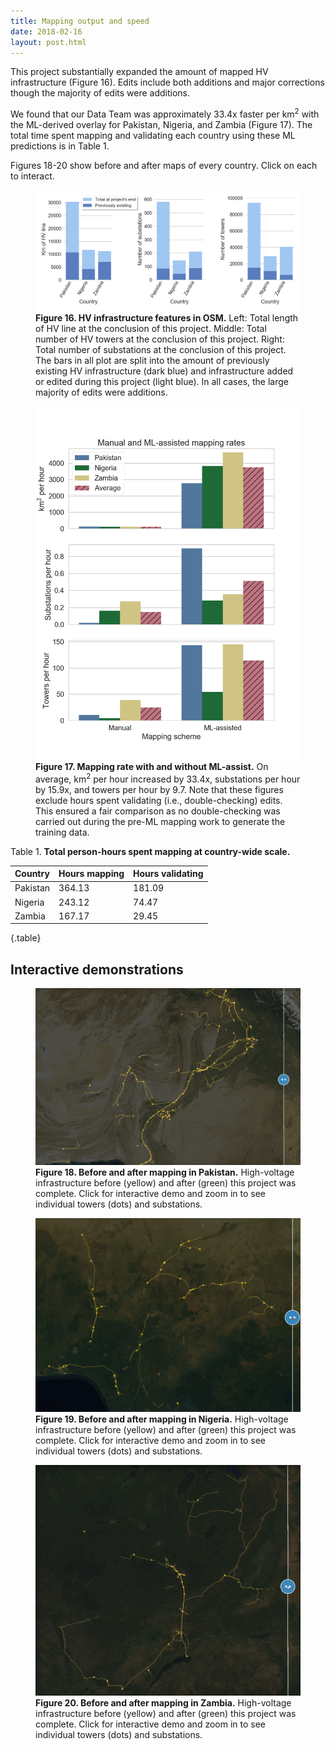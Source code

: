 ```yaml
---
title: Mapping output and speed
date: 2018-02-16
layout: post.html
---
```


This project substantially expanded the amount of mapped HV infrastructure (Figure 16). Edits include both additions and major corrections though the majority of edits were additions.

We found that our Data Team was approximately 33.4x faster per km<sup>2</sup> with the ML-derived overlay for Pakistan, Nigeria, and Zambia (Figure 17). The total time spent mapping and validating each country using these ML predictions is in Table 1.

Figures 18-20 show before and after maps of every country. Click on each to interact.

<figure class="align-center">
  <img src="/assets/graphics/content/results_plots/mapped_features.png" alt="Total mapping edits." />
  <figcaption><b>Figure 16. HV infrastructure features in OSM.</b> Left: Total length of HV line at the conclusion of this project. Middle: Total number of HV towers at the conclusion of this project. Right: Total number of substations at the conclusion of this project.  The bars in all plot are split into the amount of previously existing HV infrastructure (dark blue) and infrastructure added or edited during this project (light blue). In all cases, the large majority of edits were additions.</figcaption>
</figure>

<figure class="align-center">
  <img src="/assets/graphics/content/results_plots/mapping_rate.png" alt="Mapping rate for km^2, towers, and substations per hour." />
  <figcaption><b>Figure 17. Mapping rate with and without ML-assist.</b> On average, km<sup>2</sup> per hour increased by 33.4x, substations per hour by 15.9x, and towers per hour by 9.7. Note that these figures exclude hours spent validating (i.e., double-checking) edits. This ensured a fair comparison as no double-checking was carried out during the pre-ML mapping work to generate the training data.</figcaption>
</figure>

Table 1. **Total person-hours spent mapping at country-wide scale.**

| Country    | Hours mapping    | Hours validating |
|:---------- |:---------------- |:---------------- |
| Pakistan   | 364.13		    | 181.09 	 	   |
| Nigeria    | 243.12           | 74.47  		   |
| Zambia     | 167.17           | 29.45            |
{.table}

## Interactive demonstrations

<figure class="align-center">
  <a href="https://bl.ocks.org/Rub21/raw/51ebe739252d5595f5ab938ea4058886/" target="_blank">
    <img src="/assets/graphics/content/results_plots/map_wipe_pakistan.gif" alt="Before/after mapping in Pakistan.">
  </a>
  <figcaption><b>Figure 18. Before and after mapping in Pakistan.</b> High-voltage infrastructure before (yellow) and after (green) this project was complete. Click for interactive demo and zoom in to see individual towers (dots) and substations.</figcaption>
</figure>

<figure class="align-center">
  <a href="https://bl.ocks.org/piligab/raw/7cfc74433586d8a89fddbef434789cc9/" target="_blank">
    <img src="/assets/graphics/content/results_plots/map_wipe_nigeria.gif" alt="Before/after mapping in Nigeria.">
  </a>
  <figcaption><b>Figure 19. Before and after mapping in Nigeria.</b> High-voltage infrastructure before (yellow) and after (green) this project was complete. Click for interactive demo and zoom in to see individual towers (dots) and substations.</figcaption>
</figure>

<figure class="align-center">
  <a href="https://bl.ocks.org/calfarome/raw/98efb79f2ac2aa52946dc39315d7b413/" target="_blank">
    <img src="/assets/graphics/content/results_plots/map_wipe_zambia.gif" alt="Before/after mapping in Zambia.">
  </a>
  <figcaption><b>Figure 20. Before and after mapping in Zambia.</b> High-voltage infrastructure before (yellow) and after (green) this project was complete. Click for interactive demo and zoom in to see individual towers (dots) and substations.</figcaption>
</figure>